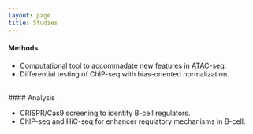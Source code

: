 ```yaml
---
layout: page
title: Studies
---
```


#### Methods

- Computational tool to accommadate new features in ATAC-seq.
- Differential testing of ChIP-seq with bias-oriented normalization.

<br>
#### Analysis

- CRISPR/Cas9 screening to identify B-cell regulators.
- ChIP-seq and HiC-seq for enhancer regulatory mechanisms in B-cell. 



